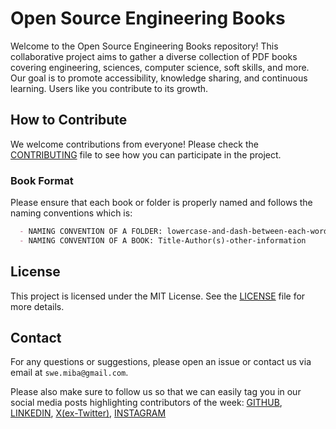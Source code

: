 # Open Source Engineering Books

Welcome to the Open Source Engineering Books repository! This collaborative project aims to gather a diverse collection of PDF books covering engineering, sciences, computer science, soft skills, and more. Our goal is to promote accessibility, knowledge sharing, and continuous learning. Users like you contribute to its growth.

## How to Contribute

We welcome contributions from everyone! Please check the [CONTRIBUTING](CONTRIBUTING.md) file to see how you can participate in the project.

### Book Format

Please ensure that each book or folder is properly named and follows the naming conventions which is:

 ```markdown
   - NAMING CONVENTION OF A FOLDER: lowercase-and-dash-between-each-word
   - NAMING CONVENTION OF A BOOK: Title-Author(s)-other-information
   ```

## License

This project is licensed under the MIT License. See the [LICENSE](LICENSE) file for more details.

## Contact

For any questions or suggestions, please open an issue or contact us via email at `swe.miba@gmail.com`.

Please also make sure to follow us so that we can easily tag you in our social media posts highlighting contributors of the week:
[GITHUB](https://github.com/mr-mib), [LINKEDIN](https://www.linkedin.com/in/moustapha-ibrahima-ba-194bb2194/), [X(ex-Twitter)](https://twitter.com/M_I_Ba), [INSTAGRAM](https://www.instagram.com/moustapha_ibrahima_ba/)
